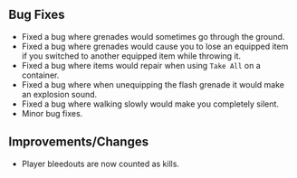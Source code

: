 ## Bug Fixes
- Fixed a bug where grenades would sometimes go through the ground.
- Fixed a bug where grenades would cause you to lose an equipped item if you switched to another equipped item while throwing it.
- Fixed a bug where items would repair when using `Take All` on a container.
- Fixed a bug where when unequipping the flash grenade it would make an explosion sound.
- Fixed a bug where walking slowly would make you completely silent.
- Minor bug fixes.

## Improvements/Changes
- Player bleedouts are now counted as kills.
